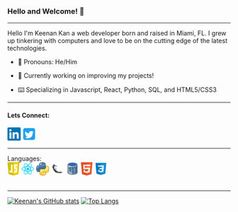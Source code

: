 ### Hello and Welcome! 👋
  - - -  
Hello I'm Keenan Kan a web developer born and raised in Miami, FL. I grew up tinkering with computers and love to be on the cutting edge of the latest     technologies.

- 👨 Pronouns: He/Him

- 🤔 Currently working on improving my projects!

- ⌨️ Specializing in Javascript, React, Python, SQL, and HTML5/CSS3
---
<h4>Lets Connect:</h4>
<a href="https://www.linkedin.com/in/keenankan/" target="_blank"><img height="30" src="https://github.com/keenerz/keenerz/blob/main/Resources/LinkedIn.png?raw=true" /></a>
<a href="https://twitter.com/KeenanSKan" target="_blank"><img height="30" src="https://github.com/keenerz/keenerz/blob/main/Resources/Twitter.png?raw=true" /></a>
<hr />
Languages:
<div>
<img height="30" src="https://github.com/keenerz/keenerz/blob/main/Resources/javascript.png?raw=true" />
 <img height="30" src="https://github.com/keenerz/keenerz/blob/main/Resources/reactjsjs.png?raw=true" />
 <img height="30" src="https://github.com/keenerz/keenerz/blob/main/Resources/pythontrue.png?raw=true" /> 
 <img height="30" src="https://github.com/keenerz/keenerz/blob/main/Resources/flask2.png?raw=true" />
  <img height="30" src="https://github.com/keenerz/keenerz/blob/main/Resources/postgressql.png?raw=true" />
  <img height="30" src="https://github.com/keenerz/keenerz/blob/main/Resources/html5.png?raw=true" />
  <img height="30" src="https://github.com/keenerz/keenerz/blob/main/Resources/css3.png?raw=true" />
  </div>
<br/ >
<hr />

[![Keenan's GitHub stats](https://github-readme-stats.vercel.app/api?username=keenerz&theme=dark&show_icons=true)](https://github.com/keenerz/github-readme-stats)
[![Top Langs](https://github-readme-stats.vercel.app/api/top-langs/?username=keenerz&layout=compact&theme=dark)](https://github.com/keenerz/github-readme-stats)
